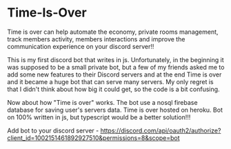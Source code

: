 # Time-Is-Over
Time is over can help automate the economy, private rooms management, track members activity, members interactions and improve the communication experience on your discord server!!

This is my first discord bot that writes in js. Unfortunately, in the beginning it was supposed to be a small private bot, but a few of my friends asked me to add some new features to their Discord servers and at the end Time is over and it became a huge bot that can serve many servers. My only regret is that I didn't think about how big it could get, so the code is a bit confusing.

Now about how "Time is over" works.
The bot use a nosql firebase database for saving user's servers data.
Time is over hosted on heroku.
Bot on 100% written in js, but typescript would be a better solution!!!

Add bot to your discord server - https://discord.com/api/oauth2/authorize?client_id=1002151461892927510&permissions=8&scope=bot
